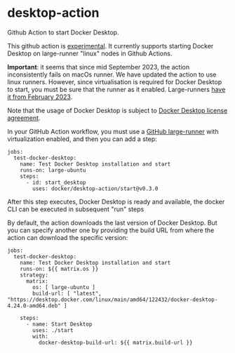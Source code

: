 # desktop-action

Github Action to start Docker Desktop.

This github action is [experimental](https://docs.docker.com/release-lifecycle/#experimental).
It currently supports starting Docker Desktop on large-runner "linux" nodes in Github Actions.

**Important**: it seems that since mid September 2023, the action inconsistently fails on macOs runner. We have updated the action to use linux runners. However, since virtualisation is required for Docker Desktop to start, you must be sure that the runner as it enabled. Large-runners [have it from February 2023]([url](https://github.blog/changelog/2023-02-23-hardware-accelerated-android-virtualization-on-actions-windows-and-linux-larger-hosted-runners/)).

Note that the usage of Docker Desktop is subject to [Docker Desktop license agreement](https://docs.docker.com/subscription/desktop-license/).

In your GitHub Action workflow, you must use a [GitHub large-runner]([url](https://docs.github.com/en/actions/using-github-hosted-runners/about-larger-runners/about-larger-runners)) with virtualization enabled, and then you can add a step:

```
jobs:
  test-docker-desktop:
    name: Test Docker Desktop installation and start
    runs-on: large-ubuntu
    steps:
      - id: start_desktop
        uses: docker/desktop-action/start@v0.3.0
```

After this step executes, Docker Desktop is ready and available, the docker CLI can be executed in subsequent "run" steps

By default, the action downloads the last version of Docker Desktop. But you can specify another one by providing the build URL from where the action can download the specific version:

```
jobs:
  test-docker-desktop:
    name: Test Docker Desktop installation and start
    runs-on: ${{ matrix.os }}
    strategy:
      matrix:
        os: [ large-ubuntu ] 
        build-url: [ "latest", "https://desktop.docker.com/linux/main/amd64/122432/docker-desktop-4.24.0-amd64.deb" ]

    steps:
      - name: Start Desktop
        uses: ./start
        with:
          docker-desktop-build-url: ${{ matrix.build-url }}
```
